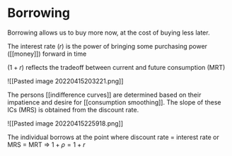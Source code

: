 # Borrowing
Borrowing allows us to buy more now, at the cost of buying less later.

The interest rate ($r$) is the power of bringing some purchasing power ([[money]]) forward in time

$(1+r)$ reflects the tradeoff between current and future consumption (MRT)

![[Pasted image 20220415203221.png]]

The persons [[indifference curves]] are determined based on their impatience and desire for [[consumption smoothing]]. The slope of these ICs (MRS) is obtained from the discount rate.

![[Pasted image 20220415225918.png]]

The individual borrows at the point where discount rate = interest rate or MRS = MRT
=> $1+\rho=1+r$



